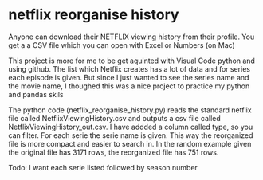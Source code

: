# netflix reorganise history

Anyone can download their NETFLIX viewing history from their profile. You get a a CSV file which you can open with Excel or Numbers (on Mac)

This project is more for me to be get aquinted with Visual Code python and using github.
The list which Netflix creates has a lot of data and for series each episode is given. 
But since I just wanted to see the series name and the movie name, I thoughed this was a nice project to practice my python and pandas skils

The python code (netflix_reorganise_history.py) reads the standard netflix file called NetflixViewingHistory.csv and outputs a csv file 
called NetflixViewingHistory_out.csv. 
I have addded a column called type, so you can filter. For each serie the serie name is given. This way the reorganized file is more compact and easier to search in.
In the random example given the original file has 3171 rows, the reorganized file has 751 rows.

Todo: I want each serie listed followed by season number 
